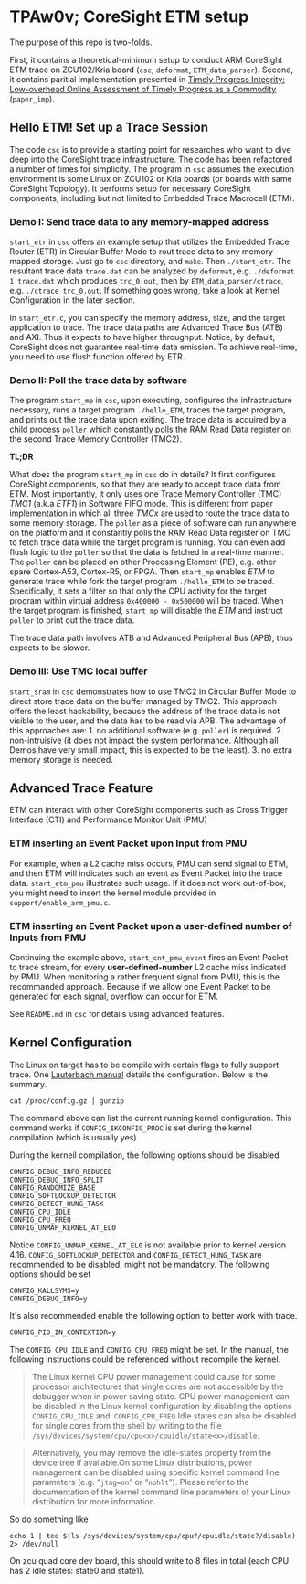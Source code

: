 # TPAw0v; CoreSight ETM setup
The purpose of this repo is two-folds.

First, it contains a theoretical-minimum setup to conduct ARM CoreSight ETM trace on ZCU102/Kria board (`csc`, `deformat`, `ETM_data_parser`). Second, it contains paritial implementation presented in [Timely Progress Integrity: Low-overhead Online Assessment of Timely Progress as a Commodity](https://drops.dagstuhl.de/entities/document/10.4230/LIPIcs.ECRTS.2023.13) (`paper_imp`).

## Hello ETM! Set up a Trace Session

The code `csc` is to provide a starting point for researches who want to dive deep into the CoreSight trace infrastructure. The code has been refactored a number of times for simplicity. The program in `csc` assumes the execution environment is some Linux on ZCU102 or Kria boards (or boards with same CoreSight Topology). It performs setup for necessary CoreSight components, including but not limited to Embedded Trace Macrocell (ETM). 

### Demo I: Send trace data to any memory-mapped address
`start_etr` in `csc` offers an example setup that utilizes the Embedded Trace Router (ETR) in Circular Buffer Mode to rout trace data to any memory-mapped storage. Just go to `csc` directory, and `make`. Then `./start_etr`. The resultant trace data `trace.dat` can be analyzed by `deformat`, e.g. `./deformat 1 trace.dat` which produces `trc_0.out`, then by `ETM_data_parser/ctrace`, e.g. `./ctrace trc_0.out`. If something goes wrong, take a look at Kernel Configuration in the later section.

In `start_etr.c`, you can specify the memory address, size, and the target application to trace. The trace data paths are Advanced Trace Bus (ATB) and AXI. Thus it expects to have higher throughput. Notice, by default, CoreSight does not guarantee real-time data emission. To achieve real-time, you need to use flush function offered by ETR. 

### Demo II: Poll the trace data by software
The program `start_mp` in `csc`, upon executing, configures the infrastructure necessary, runs a target program `./hello_ETM`, traces the target program, and prints out the trace data upon exiting. The trace data is acquired by a child process `poller` which constantly polls the RAM Read Data register on the second Trace Memory Controller (TMC2).

**TL;DR**

What does the program `start_mp` in `csc` do in details? It first configures CoreSight components, so that they are ready to accept trace data from ETM. Most importantly, it only uses one Trace Memory Controller (TMC) *TMC1* (a.k.a *ETF1*) in Software FIFO mode. This is different from paper implementation in which all three *TMCx* are used to route the trace data to some memory storage. The `poller` as a piece of software can run anywhere on the platform and it constantly polls the RAM Read Data register on TMC to fetch trace data while the target program is running. You can even add flush logic to the `poller` so that the data is fetched in a real-time manner. The `poller` can be placed on other Processing Element (PE), e.g. other spare Cortex-A53, Cortex-R5, or FPGA. Then `start_mp` enables *ETM* to generate trace while fork the target program `./hello_ETM` to be traced. Specifically, it sets a filter so that only the CPU activity for the target program within virtual address `0x400000 - 0x500000` will be traced. When the target program is finished, `start_mp` will disable the *ETM* and instruct `poller` to print out the trace data. 

The trace data path involves ATB and Advanced Peripheral Bus (APB), thus expects to be slower.

### Demo III: Use TMC local buffer
`start_sram` in `csc` demonstrates how to use TMC2 in Circular Buffer Mode to direct store trace data on the buffer managed by TMC2. This approach offers the least hackability, because the address of the trace data is not visible to the user, and the data has to be read via APB. The advantage of this approaches are: 1. no additional software (e.g. `poller`) is required. 2. non-intruisive (it does not impact the system performance. Although all Demos have very small impact, this is expected to be the least). 3. no extra memory storage is needed. 


## Advanced Trace Feature
ETM can interact with other CoreSight components such as Cross Trigger Interface (CTI) and Performance Monitor Unit (PMU)

### ETM inserting an Event Packet upon Input from PMU
For example, when a L2 cache miss occurs, PMU can send signal to ETM, and then ETM will indicates such an event as Event Packet into the trace data.
`start_etm_pmu` illustrates such usage. If it does not work out-of-box, you might need to insert the kernel module provided in `support/enable_arm_pmu.c`. 

### ETM inserting an Event Packet upon a user-defined number of Inputs from PMU
Continuing the example above, `start_cnt_pmu_event` fires an Event Packet to trace stream, for every **user-defined-number** L2 cache miss indicated by PMU. When monitoring a rather frequent signal from PMU, this is the recommanded approach. Because if we allow one Event Packet to be generated for each signal, overflow can occur for ETM. 

See `README.md` in `csc` for details using advanced features. 

## Kernel Configuration ###
The Linux on target has to be compile with certain flags to fully support trace. One [Lauterbach manual](https://www2.lauterbach.com/pdf/training_rtos_linux.pdf) details the configuration. Below is the summary.

```
cat /proc/config.gz | gunzip
```
The command above can list the current running kernel configuration. This command works if `CONFIG_IKCONFIG_PROC` is set during the kernel compilation (which is usually yes). 

During the kerneil compilation, the following options should be disabled

```
CONFIG_DEBUG_INFO_REDUCED
CONFIG_DEBUG_INFO_SPLIT
CONFIG_RANDOMIZE_BASE
CONFIG_SOFTLOCKUP_DETECTOR
CONFIG_DETECT_HUNG_TASK
CONFIG_CPU_IDLE
CONFIG_CPU_FREQ
CONFIG_UNMAP_KERNEL_AT_EL0
```
Notice `CONFIG_UNMAP_KERNEL_AT_EL0` is not available prior to kernel version 4.16. `CONFIG_SOFTLOCKUP_DETECTOR` and `CONFIG_DETECT_HUNG_TASK` are recommended to be disabled, might not be mandatory.
The following options should be set
```
CONFIG_KALLSYMS=y
CONFIG_DEBUG_INFO=y
```
It's also recommended enable the following option to better work with trace.
```
CONFIG_PID_IN_CONTEXTIDR=y
```

The `CONFIG_CPU_IDLE` and `CONFIG_CPU_FREQ` might be set. In the manual, the following instructions could be referenced without recompile the kernel.

> The Linux kernel CPU power management could cause for some processor architectures that single cores are not accessible by the debugger when in power saving state. CPU power management can be disabled in the Linux kernel configuration by disabling the options `CONFIG_CPU_IDLE` and` CONFIG_CPU_FREQ`.Idle states can also be disabled for single cores from the shell by writing to the file `/sys/devices/system/cpu/cpu<x>/cpuidle/state<x>/disable`. 

> Alternatively, you may remove the idle-states property from the device tree if available.On some Linux distributions, power management can be disabled using specific kernel command line parameters (e.g. “`jtag=on`” or “`nohlt`”). Please refer to the documentation of the kernel command line parameters of your Linux distribution for more information. 

So do something like
```
echo 1 | tee $(ls /sys/devices/system/cpu/cpu?/cpuidle/state?/disable) 2> /dev/null
```
On zcu quad core dev board, this should write to 8 files in total (each CPU has 2 idle states: state0 and state1).


